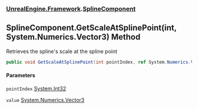 ### [UnrealEngine.Framework](./UnrealEngine-Framework.md 'UnrealEngine.Framework').[SplineComponent](./SplineComponent.md 'UnrealEngine.Framework.SplineComponent')
## SplineComponent.GetScaleAtSplinePoint(int, System.Numerics.Vector3) Method
Retrieves the spline's scale at the spline point  
```csharp
public void GetScaleAtSplinePoint(int pointIndex, ref System.Numerics.Vector3 value);
```
#### Parameters
<a name='UnrealEngine-Framework-SplineComponent-GetScaleAtSplinePoint(int_System-Numerics-Vector3)-pointIndex'></a>
`pointIndex` [System.Int32](https://docs.microsoft.com/en-us/dotnet/api/System.Int32 'System.Int32')  
  
<a name='UnrealEngine-Framework-SplineComponent-GetScaleAtSplinePoint(int_System-Numerics-Vector3)-value'></a>
`value` [System.Numerics.Vector3](https://docs.microsoft.com/en-us/dotnet/api/System.Numerics.Vector3 'System.Numerics.Vector3')  
  
